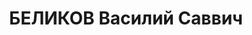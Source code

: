 ---
title: БЕЛИКОВ Василий Саввич
description: 'Род. в 1890, Польша, Петроковская губ., урочище Граница, русский, обр.:
  незаконченное высшее, б/п. Проживал: Москва, ул. Бутырский Вал, д. 5/7а, кв. 39.
  Руководитель огневой подготовки Школы усовершенствования комсостава НКВД СССР, майор

  Арестован 13.09.1937. Обв. в участии в военно-фашистском заговоре. Приговор: в особом
  порядке, 02.12.1937 – ВМН. Расстрелян 09.12.1937, г.Москва.

  Реабилитирован ВК ВС СССР 07.1956'
---